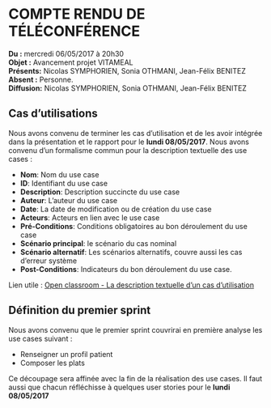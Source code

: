 # COMPTE RENDU DE TÉLÉCONFÉRENCE

**Du :** mercredi 06/05/2017 à 20h30  
**Objet :** Avancement projet VITAMEAL  
**Présents:** Nicolas SYMPHORIEN, Sonia OTHMANI, Jean-Félix BENITEZ  
**Absent :** Personne.  
**Diffusion:** Nicolas SYMPHORIEN, Sonia OTHMANI, Jean-Félix BENITEZ  

## Cas d’utilisations

Nous avons convenu de terminer les cas d’utilisation et de les avoir
intégrée dans la présentation et le rapport pour le **lundi
08/05/2017**. Nous avons convenu d’un formalisme commun pour la
description textuelle des use cases :

* **Nom**: Nom du use case
* **ID**:  Identifiant du use case
* **Description**: Description succincte du use case
* **Auteur**: L’auteur du use case
* **Date**: La date de modification ou de création du use case
* **Acteurs**: Acteurs en lien avec le use case
* **Pré-Conditions**: Conditions obligatoires au bon déroulement du use case
* **Scénario principal**: le scénario du cas nominal
* **Scénario alternatif**: Les scénarios alternatifs, couvre aussi les cas d’erreur système
* **Post-Conditions**:  Indicateurs du bon déroulement du use case.

Lien utile : [Open classroom - La description textuelle d’un cas
d’utilisation](https://openclassrooms.com/courses/debutez-l-analyse-logicielle-avec-uml/la-description-textuelle-d-un-cas-d-utilisation)

## Définition du premier sprint

Nous avons convenu que le premier sprint couvrirai en première analyse
les use cases suivant :

-   Renseigner un profil patient
-   Composer les plats

Ce découpage sera affinée avec la fin de la réalisation des use cases.
Il faut aussi que chacun réfléchisse à quelques user stories pour le
**lundi 08/05/2017**
